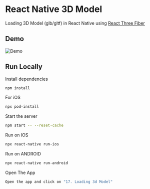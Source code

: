 # React Native 3D Model

Loading 3D Model (glb/gltf) in React Native using [React Three Fiber](https://docs.pmnd.rs/react-three-fiber/getting-started/introduction)

## Demo

![Demo](./Demo.gif)

## Run Locally

Install dependencies

```bash
npm install
```

For iOS

```bash
npx pod-install
```

Start the server

```bash
npm start -- --reset-cache
```

Run on IOS

```bash
npx react-native run-ios
```

Run on ANDROID

```bash
npx react-native run-android
```

Open The App

```bash
Open the app and click on "17. Loading 3d Model"
```
